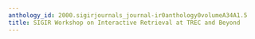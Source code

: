 ```yaml
---
anthology_id: 2000.sigirjournals_journal-ir0anthology0volumeA34A1.5
title: SIGIR Workshop on Interactive Retrieval at TREC and Beyond
---
```

